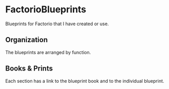 # FactorioBlueprints
Blueprints for Factorio that I have created or use.

## Organization
The blueprints are arranged by function.

## Books & Prints
Each section has a link to the blueprint book and to the individual blueprint.

